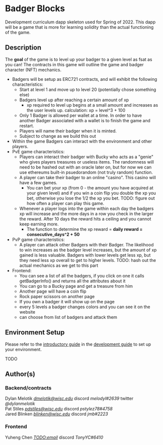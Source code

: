 # Badger Blocks

Development curriculum dapp skeleton used for Spring of 2022. This dapp will be a game that is more for learning solidity than the actual functioning of the game. 


## Description   

The **goal** of the game is to level up your badger to a given level as fsat as you can! The contracts in this game will outline the game and badger character (NFT) mechanics.  
- Badgers will be setup as ERC721 contracts, and will exhibit the following characteristics:
  - Start at level 1 and move up to level 20 (potentially chose something else)
  - Badgers level up after reaching a certain amount of xp
    - xp required to level up begins at a small amount and increases as the user levels up. calculation: xp = level^3 + 100
  - Only 1 Badger is allowed per wallet at a time. In order to have another Badger associated with a wallet is to finish the game and restart.
  - Players will name their badger when it is minted.
  - Subject to change as we build this out
- Within the game Badgers can interact with the environment and other players.
- PvE game characteristics:
  - Players can interact their badger with Bucky who acts as a "genie" who gives players treasures or useless items. The randomness will need to be hashed out with an oracle later on, but for now we can use ethereums built-in psuedorandom (not truly random) function.
  - A player can take their badger to an online "casino". This casino will have a few games. 
    - You can bet your xp (from 0 - the amount you have acquired at your given level) and if you win a coin flip you double the xp you bet, otherwise you lose the 1/2 the xp you bet. TODO: figure out how often a player can play this game.
  - Whenever a player logs into the game within each day the badgers xp will increase and the more days in a row you check in the larger the reward. After 10 days the reward hits a ceiling and you cannot keep earning more.
    - The function to determine the xp reward = **daily reward = consecutive_days^2 + 50**
- PvP game characteristics:
  - A player can attack other Badgers with their Badger. The likelihood to win increases as the badger level increases, but the amount of xp gained is less valuable. Badgers with lower levels get less xp, but they need less xp overall to get to higher levels. TODO: hash out the actual mechanics as we get to this part
- Frontend:
  - You can see a list of all the badgers, if you click on one it calls getBadgerInfo() and returns all the attributes about it
  - You can go to a Bucky page and get a treasure from him
  - Another page will have a coin flip
  - Rock paper scissors on another page
  - If you own a badger it will show up on the page
  - every 5 levels a badger changes colors and you can see it on the website
  - can choose from list of badgers and attack them


## Environment Setup  

Please refer to the [introductory guide](https://github.com/badgerblockchain/development-guide/blob/main/introduction.md) in the [development guide](https://github.com/badgerblockchain/development-guide) to set up your environment.

TODO

## Author(s)

### Backend/contracts

Dylan Melotik *<dmelotik@wisc.edu>* discord *melodyl#2639* twitter *@dylanmelotik*  
Pat Stiles *<pdstiles@wisc.edu>* discord *pstylez78#4758*  
Jared Blinken *<blinken@wisc.edu>* discord *jmb#2223*

### Frontend

Yuheng Chen *<TODO:email>* discord *TonyYC#6410*
